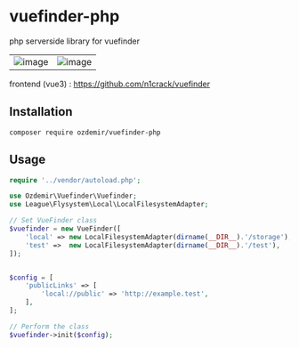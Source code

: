 # vuefinder-php
php serverside library for vuefinder

|          |           |
| ---      | ---       |
| ![image](https://user-images.githubusercontent.com/712404/191837549-229b4cc2-03bc-4f25-bd54-73eabc80fea8.png) |  ![image](https://user-images.githubusercontent.com/712404/191838344-88913a42-5613-446c-92cb-a805da9fdea9.png) |



frontend (vue3) : https://github.com/n1crack/vuefinder

## Installation 
```
composer require ozdemir/vuefinder-php
```
## Usage
```php
require '../vendor/autoload.php';

use Ozdemir\Vuefinder\Vuefinder;
use League\Flysystem\Local\LocalFilesystemAdapter;

// Set VueFinder class
$vuefinder = new VueFinder([
    'local' => new LocalFilesystemAdapter(dirname(__DIR__).'/storage'),
    'test' =>  new LocalFilesystemAdapter(dirname(__DIR__).'/test'),
]);


$config = [
    'publicLinks' => [
        'local://public' => 'http://example.test',
    ],
];

// Perform the class
$vuefinder->init($config);
```









